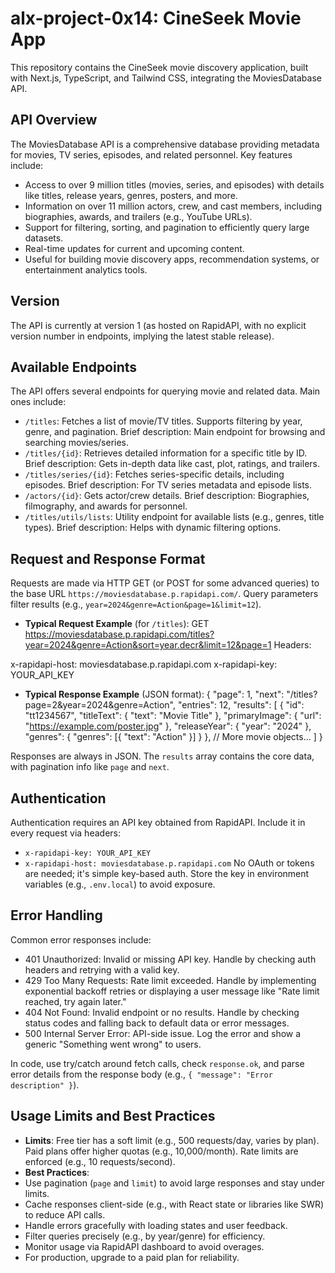 # alx-project-0x14: CineSeek Movie App

This repository contains the CineSeek movie discovery application, built with Next.js, TypeScript, and Tailwind CSS, integrating the MoviesDatabase API.

## API Overview
The MoviesDatabase API is a comprehensive database providing metadata for movies, TV series, episodes, and related personnel. Key features include:
- Access to over 9 million titles (movies, series, and episodes) with details like titles, release years, genres, posters, and more.
- Information on over 11 million actors, crew, and cast members, including biographies, awards, and trailers (e.g., YouTube URLs).
- Support for filtering, sorting, and pagination to efficiently query large datasets.
- Real-time updates for current and upcoming content.
- Useful for building movie discovery apps, recommendation systems, or entertainment analytics tools.

## Version
The API is currently at version 1 (as hosted on RapidAPI, with no explicit version number in endpoints, implying the latest stable release).

## Available Endpoints
The API offers several endpoints for querying movie and related data. Main ones include:
- `/titles`: Fetches a list of movie/TV titles. Supports filtering by year, genre, and pagination. Brief description: Main endpoint for browsing and searching movies/series.
- `/titles/{id}`: Retrieves detailed information for a specific title by ID. Brief description: Gets in-depth data like cast, plot, ratings, and trailers.
- `/titles/series/{id}`: Fetches series-specific details, including episodes. Brief description: For TV series metadata and episode lists.
- `/actors/{id}`: Gets actor/crew details. Brief description: Biographies, filmography, and awards for personnel.
- `/titles/utils/lists`: Utility endpoint for available lists (e.g., genres, title types). Brief description: Helps with dynamic filtering options.

## Request and Response Format
Requests are made via HTTP GET (or POST for some advanced queries) to the base URL `https://moviesdatabase.p.rapidapi.com/`. Query parameters filter results (e.g., `year=2024&genre=Action&page=1&limit=12`).

- **Typical Request Example** (for `/titles`):
GET https://moviesdatabase.p.rapidapi.com/titles?year=2024&genre=Action&sort=year.decr&limit=12&page=1
Headers:

x-rapidapi-host: moviesdatabase.p.rapidapi.com
x-rapidapi-key: YOUR_API_KEY


- **Typical Response Example** (JSON format):
{
"page": 1,
"next": "/titles?page=2&year=2024&genre=Action",
"entries": 12,
"results": [
{
"id": "tt1234567",
"titleText": { "text": "Movie Title" },
"primaryImage": { "url": "https://example.com/poster.jpg" },
"releaseYear": { "year": "2024" },
"genres": { "genres": [{ "text": "Action" }] }
},
// More movie objects...
]
}

Responses are always in JSON. The `results` array contains the core data, with pagination info like `page` and `next`.

## Authentication
Authentication requires an API key obtained from RapidAPI. Include it in every request via headers:
- `x-rapidapi-key: YOUR_API_KEY`
- `x-rapidapi-host: moviesdatabase.p.rapidapi.com`
No OAuth or tokens are needed; it's simple key-based auth. Store the key in environment variables (e.g., `.env.local`) to avoid exposure.

## Error Handling
Common error responses include:
- 401 Unauthorized: Invalid or missing API key. Handle by checking auth headers and retrying with a valid key.
- 429 Too Many Requests: Rate limit exceeded. Handle by implementing exponential backoff retries or displaying a user message like "Rate limit reached, try again later."
- 404 Not Found: Invalid endpoint or no results. Handle by checking status codes and falling back to default data or error messages.
- 500 Internal Server Error: API-side issue. Log the error and show a generic "Something went wrong" to users.

In code, use try/catch around fetch calls, check `response.ok`, and parse error details from the response body (e.g., `{ "message": "Error description" }`).

## Usage Limits and Best Practices
- **Limits**: Free tier has a soft limit (e.g., 500 requests/day, varies by plan). Paid plans offer higher quotas (e.g., 10,000/month). Rate limits are enforced (e.g., 10 requests/second).
- **Best Practices**:
- Use pagination (`page` and `limit`) to avoid large responses and stay under limits.
- Cache responses client-side (e.g., with React state or libraries like SWR) to reduce API calls.
- Handle errors gracefully with loading states and user feedback.
- Filter queries precisely (e.g., by year/genre) for efficiency.
- Monitor usage via RapidAPI dashboard to avoid overages.
- For production, upgrade to a paid plan for reliability.